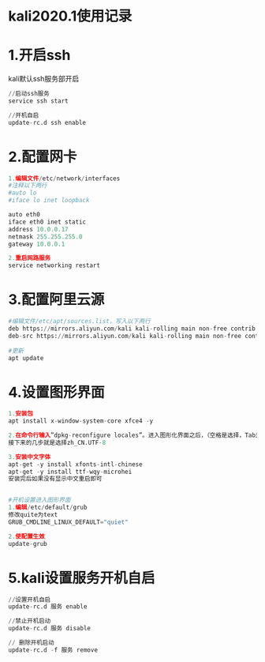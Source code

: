# kali2020.1使用记录

# 1.开启ssh

kali默认ssh服务部开启

```python
//启动ssh服务
service ssh start

//开机自启
update-rc.d ssh enable
```



# 2.配置网卡

```python
1.编辑文件/etc/network/interfaces
#注释以下两行
#auto lo			
#iface lo inet loopback

auto eth0
iface eth0 inet static
address 10.0.0.17
netmask 255.255.255.0
gateway 10.0.0.1

2.重启网路服务
service networking restart
```



# 3.配置阿里云源

```python
#编辑文件/etc/apt/sources.list，写入以下两行
deb https://mirrors.aliyun.com/kali kali-rolling main non-free contrib
deb-src https://mirrors.aliyun.com/kali kali-rolling main non-free contrib
  
#更新
apt update
```





# 4.设置图形界面

```python
1.安装包
apt install x-window-system-core xfce4 -y

2.在命令行输入”dpkg-reconfigure locales”。进入图形化界面之后，（空格是选择，Tab是切换，*是选中），选中zh_CN.UTF-8，确定后，将h_CN.UTF-8选为默认。
接下来的几步就是选择zh_CN.UTF-8

3.安装中文字体
apt-get -y install xfonts-intl-chinese
apt-get -y install ttf-wqy-microhei 
安装完后如果没有显示中文重启即可


#开机设置进入图形界面
1.编辑/etc/default/grub
修改quite为text
GRUB_CMDLINE_LINUX_DEFAULT="quiet"

2.使配置生效
update-grub
```



# 5.kali设置服务开机自启

```python
//设置开机自启
update-rc.d 服务 enable

//禁止开机启动
update-rc.d 服务 disable

// 删除开机启动
update-rc.d -f 服务 remove
```




